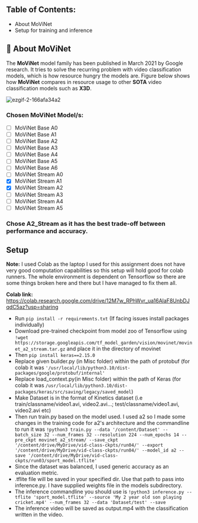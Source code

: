 ## Table of Contents:
- About MoViNet
- Setup for training and inference


## 📖 About MoViNet
The **MoViNet** model family has been published in March 2021 by Google research. It tries to solve the recurring problem with video classification models, which is how resource hungry the models are. Figure below shows how **MoViNet** compares in resource usage to other **SOTA** video classification models such as **X3D**.

![ezgif-2-166afa34a2](https://user-images.githubusercontent.com/88816150/227913487-4ed5b612-304b-4dd1-acf7-cddfb4f195ca.jpg)

### Chosen MoViNet Model/s:
- [ ] MoViNet Base A0
- [ ] MoViNet Base A1
- [ ] MoViNet Base A2
- [ ] MoViNet Base A3
- [ ] MoViNet Base A4
- [ ] MoViNet Base A5
- [ ] MoViNet Base A6
- [ ] MoViNet Stream A0
- [x] MoViNet Stream A1
- [x] MoViNet Stream A2
- [ ] MoViNet Stream A3
- [ ] MoViNet Stream A4
- [ ] MoViNet Stream A5

### Chose A2_Stream as it has the best trade-off between performance and accuracy.



## Setup
**Note:** I used Colab as the laptop I used for this assignment does not have very good computation capabilities so this setup will hold good for colab runners. The whole environment is dependent on Tensorflow so there are some things broken here and there but I have managed to fix them all.

**Colab link:** https://colab.research.google.com/drive/12M7w_RPhWvr_ua16AlaF8UnbDJqdC5az?usp=sharing

- Run ```pip install -r requirements.txt``` (If facing issues install packages individually)
- Download pre-trained checkpoint from model zoo of Tensorflow using ```!wget https://storage.googleapis.com/tf_model_garden/vision/movinet/movinet_a2_stream.tar.gz``` and place it in the directory of movinet
- Then ```pip install keras==2.15.0 ```
- Replace given builder.py (in Misc folder) within the path of protobuf (for colab it was ```'/usr/local/lib/python3.10/dist-packages/google/protobuf/internal'```
- Replace load_context.py(in Misc folder) within the path of Keras (for colab it was ```/usr/local/lib/python3.10/dist-packages/keras/src/saving/legacy/saved_model```)
- Make Dataset is in the format of Kinetics dataset (i.e train/classname/video1.avi, video2.avi...; test/classname/video1.avi, video2.avi etc)
- Then run train.py based on the model used. I used a2 so I made some changes in the training code for a2's architecture and the commandline to run it was ```!python3 train.py --data '/content/Dataset' --batch_size 32 --num_frames 32 --resolution 224 --num_epochs 14 --pre_ckpt movinet_a2_stream/ --save_ckpt '/content/drive/MyDrive/vid-class-ckpts/run04/' --export '/content/drive/MyDrive/vid-class-ckpts/run04/' --model_id a2 --save '/content/drive/MyDrive/vid-class-ckpts/run03/sport_model.tflite'```
- Since the dataset was balanced, I used generic accuracy as an evaluation metric.
- .tflite file will be saved in your specified dir. Use that path to pass into inference.py. I have supplied weights file in the models subdirectory.
- The inference commandline you should use is ```!python3 inference.py --tflite 'sport_model.tflite' --source 'My 2 year old son playing cricket.mp4' --num_frames 32 --data 'Dataset/test' --save```
- The inference video will be saved as output.mp4 with the classification written in the video.

